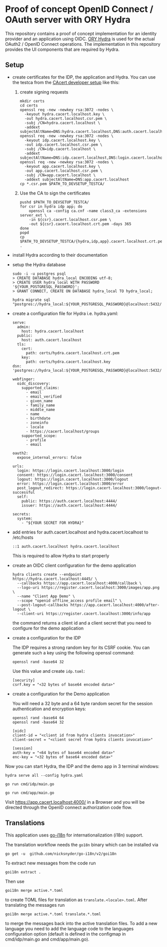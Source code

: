 # Proof of concept OpenID Connect / OAuth server with ORY Hydra

This repository contains a proof of concept implementation for an identity
provider and an application using OIDC. [ORY Hydra](https://www.ory.sh/hydra/)
is used for the actual OAuth2 / OpenID Connect operations. The implementation
in this repository provides the UI components that are required by Hydra.

## Setup

- create certificates for the IDP, the application and Hydra. You can use the
  testca from the [CAcert developer setup](https://git.dittberner.info/jan/cacert-devsetup)
  like this:

  1. create signing requests

     ```
     mkdir certs
     cd certs
     openssl req -new -newkey rsa:3072 -nodes \
       -keyout hydra.cacert.localhost.key \
       -out hydra.cacert.localhost.csr.pem \
       -subj /CN=hydra.cacert.localhost \
       -addext subjectAltName=DNS:hydra.cacert.localhost,DNS:auth.cacert.localhost
     openssl req -new -newkey rsa:3072 -nodes \
       -keyout idp.cacert.localhost.key \
       -out idp.cacert.localhost.csr.pem \
       -subj /CN=idp.cacert.localhost \
       -addext subjectAltName=DNS:idp.cacert.localhost,DNS:login.cacert.localhost,DNS:register.cacert.localhost
     openssl req -new -newkey rsa:3072 -nodes \
       -keyout app.cacert.localhost.key \
       -out app.cacert.localhost.csr.pem \
       -subj /CN=app.cacert.localhost \
       -addext subjectAltName=DNS:app.cacert.localhost
     cp *.csr.pem $PATH_TO_DEVSETUP_TESTCA/
     ```

  2. Use the CA to sign the certificates

     ```
     pushd $PATH_TO_DEVSETUP_TESTCA/
     for csr in hydra idp app; do
         openssl ca -config ca.cnf -name class3_ca -extensions server_ext \
         -in ${csr}.cacert.localhost.csr.pem \
         -out ${csr}.cacert.localhost.crt.pem -days 365
     done
     popd
     cp $PATH_TO_DEVSETUP_TESTCA/{hydra,idp,app}.cacert.localhost.crt.pem .
     ```

- install Hydra according to their documentation

- setup the Hydra database

  ```
  sudo -i -u postgres psql
  > CREATE DATABASE hydra_local ENCODING utf-8;
  > CREATE USER hydra_local WITH PASSWORD '${YOUR_POSTGRESQL_PASSWORD}';
  > GRANT CONNECT, CREATE ON DATABASE hydra_local TO hydra_local;

  hydra migrate sql "postgres://hydra_local:${YOUR_POSTGRESQL_PASSWORD}@localhost:5432/hydra_local"
  ```

- create a configuration file for Hydra i.e. hydra.yaml:

  ```
  serve:
    admin:
      host: hydra.cacert.localhost
    public:
      host: auth.cacert.localhost
    tls:
      cert:
        path: certs/hydra.cacert.localhost.crt.pem
      key:
        path: certs/hydra.cacert.localhost.key
  dsn: 'postgres://hydra_local:${YOUR_POSTGRESQL_PASSWORD}@localhost:5432/hydra_local'

  webfinger:
    oidc_discovery:
      supported_claims:
        - email
        - email_verified
        - given_name
        - family_name
        - middle_name
        - name
        - birthdate
        - zoneinfo
        - locale
        - https://cacert.localhost/groups
      supported_scope:
        - profile
        - email

  oauth2:
    expose_internal_errors: false

  urls:
    login: https://login.cacert.localhost:3000/login
    consent: https://login.cacert.localhost:3000/consent
    logout: https://login.cacert.localhost:3000/logout
    error: https://login.cacert.localhost:3000/error
    post_logout_redirect: https://login.cacert.localhost:3000/logout-successful
    self:
      public: https://auth.cacert.localhost:4444/
      issuer: https://auth.cacert.localhost:4444/

  secrets:
    system:
      - "${YOUR SECRET FOR HYDRA}"
  ```

- add entries for auth.cacert.localhost and hydra.cacert.localhost to /etc/hosts

  ```
  ::1 auth.cacert.localhost hydra.cacert.localhost
  ```

  This is required to allow Hydra to start properly

- create an OIDC client configuration for the demo application

  ```
  hydra clients create --endpoint https://hydra.cacert.localhost:4445/ \
    --callbacks https://app.cacert.localhost:4000/callback \
    --logo-uri https://register.cacert.localhost:3000/images/app.png \
    --name "Client App Demo" \
    --scope "openid offline_access profile email" \
    --post-logout-callbacks https://app.cacert.localhost:4000/after-logout \
    --client-uri https://register.cacert.localhost:3000/info/app
  ```

  the command returns a client id and a client secret that you need to
  configure for the demo application

- create a configuration for the IDP

  The IDP requires a strong random key for its CSRF cookie. You can generate
  such a key using the following openssl command:

  ```
  openssl rand -base64 32
  ```

  Use this value and create `idp.toml`:

  ```
  [security]
  csrf.key = "<32 bytes of base64 encoded data>"
  ```

- create a configuration for the Demo application

  You will need a 32 byte and a 64 byte random secret for the session
  authentication and encryption keys:

  ```
  openssl rand -base64 64
  openssl rand -base64 32
  ```

  ```
  [oidc]
  client-id = "<client id from hydra clients invocation>"
  client-secret = "<client secret from hydra clients invocation>"
  
  [session]
  auth-key = "<64 bytes of base64 encoded data>"
  enc-key = "<32 bytes of base64 encoded data>"
  ```

Now you can start Hydra, the IDP and the demo app in 3 terminal windows:

  ```
  hydra serve all --config hydra.yaml
  ```

  ```
  go run cmd/idp/main.go
  ```

  ```
  go run cmd/app/main.go
  ```

Visit https://app.cacert.localhost:4000/ in a Browser and you will be directed
through the OpenID connect authorization code flow.

## Translations

This application uses [go-i18n](https://github.com/nicksnyder/go-i18n/) for internationalization (i18n) support.

The translation workflow needs the `go18n` binary which can be installed via

```
go get -u  github.com/nicksnyder/go-i18n/v2/goi18n
```

To extract new messages from the code run

```
goi18n extract .
```

Then use

```
goi18n merge active.*.toml
```

to create TOML files for translation as `translate.<locale>.toml`. After translating the messages run

```
goi18n merge active.*.toml translate.*.toml
```

to merge the messages back into the active translation files. To add a new language you need to add the language code
to the languages configuration option (default is defined in the configmap in cmd/idp/main.go and cmd/app/main.go).
